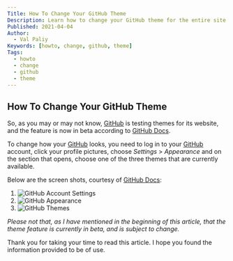 ```yaml
---
Title: How To Change Your GitHub Theme
Description: Learn how to change your GitHub theme for the entire site.
Published: 2021-04-04
Author:
  - Val Paliy
Keywords: [howto, change, github, theme]
Tags:
  - howto
  - change
  - github
  - theme
---
```


## How To Change Your GitHub Theme

So, as you may or may not know, [GitHub](https://github.com/) is testing themes for its website, and the feature is now in beta according to [GitHub Docs](https://docs.github.com/en/github/setting-up-and-managing-your-github-user-account/managing-your-theme-settings).

To change how your [GitHub](https://github.com/) looks, you need to log in to your [GitHub](https://github.com/) account, click your profile pictures, choose *Settings* > *Appearance* and on the section that opens, choose one of the three themes that are currently available.

Below are the screen shots, courtesy of [GitHub Docs](https://docs.github.com/en/github/setting-up-and-managing-your-github-user-account/managing-your-theme-settings):

1. <img src='/img/github-theme-userbar-account-settings.png' alt='GitHub Account Settings' title='GitHub Account Settings' style='height:auto; max-width:100%; border:none; display:block; align:center;'>

2. <img src='/img/github-theme-appearance-tab.png' alt='GitHub Appearance' title='GitHub Appearance' style='height:auto; max-width:100%; border:none; display:block; align:center;'>

3. <img src='github-theme-theme-settings-radio-buttons.png' alt='GitHub Themes' title='GitHub Themes' style='height:auto; max-width:100%; border:none; display:block; align:center;'>

*Please not that, as I have mentioned in the beginning of this article, that the theme feature is currently in beta, and is subject to change.*

Thank you for taking your time to read this article. I hope you found the information provided to be of use.